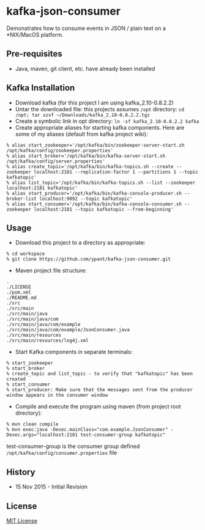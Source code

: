 # kafka-json-consumer

Demonstrates how to consume events in JSON / plain text on a *NIX/MacOS platform.

## Pre-requisites

* Java, maven, git client, etc. have already been installed

## Kafka Installation

* Download kafka (for this project I am using kafka_2.10-0.8.2.2)
* Untar the downloaded file: this projects assumes `/opt` directory: `cd /opt; tar xzvf ~/Downloads/kafka_2.10-0.8.2.2.tgz`
* Create a symbolic link in opt directory: `ln -sf kafka_2.10-0.8.2.2 kafka`
* Create appropriate aliases for starting kafka components. Here are some of my aliases (default from kafka project wiki):

````
% alias start_zookeeper='/opt/kafka/bin/zookeeper-server-start.sh /opt/kafka/config/zookeeper.properties'
% alias start_broker='/opt/kafka/bin/kafka-server-start.sh  /opt/kafka/config/server.properties'
% alias create_topic='/opt/kafka/bin/kafka-topics.sh --create --zookeeper localhost:2181 --replication-factor 1 --partitions 1 --topic kafkatopic'
% alias list_topic='/opt/kafka/bin/kafka-topics.sh --list --zookeeper localhost:2181 kafkatopic'
% alias start_producer='/opt/kafka/bin/kafka-console-producer.sh --broker-list localhost:9092 --topic kafkatopic'
% alias start_consumer='/opt/kafka/bin/kafka-console-consumer.sh --zookeeper localhost:2181 --topic kafkatopic --from-beginning'
````    

## Usage 

* Download this project to a directory as appropriate:

````
% cd workspace
% git clone https://github.com/ypant/kafka-json-consumer.git
````    

* Maven project file structure: 

````
.
./LICENSE
./pom.xml
./README.md
./src
./src/main
./src/main/java
./src/main/java/com
./src/main/java/com/example
./src/main/java/com/example/JsonConsumer.java
./src/main/resources
./src/main/resources/log4j.xml
````

* Start Kafka components in separate terminals:

````
% start_zookeeper
% start_broker
% create_topic and list_topic - to verify that "kafkatopic" has been created
% start_consumer
% start_producer: Make sure that the messages sent from the producer window appears in the consumer window
````

* Compile and execute the program using maven (from project root directory):
````
% mvn clean compile
% mvn exec:java -Dexec.mainClass="com.example.JsonConsumer" -Dexec.args="localhost:2181 test-consumer-group kafkatopic"
````
  test-consumer-group is the consumer group defined `/opt/kafka/config/consumer.properties` file
  
## History

* 15 Nov 2015 - Initial Revision


## License
[MIT License](LICENSE)


